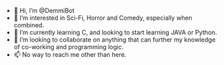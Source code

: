 - 👋 Hi, I’m @DemmiBot
- 👀 I’m interested in Sci-Fi, Horror and Comedy, especially when combined.
- 🌱 I’m currently learning C, and looking to start learning JAVA or Python.
- 💞️ I’m looking to collaborate on anything that can further my knowledge of co-working and programming logic.
- 📫 No way to reach me other than here.

<!---
DemmiBot/DemmiBot is a ✨ special ✨ repository because its `README.md` (this file) appears on your GitHub profile.
You can click the Preview link to take a look at your changes.
--->
